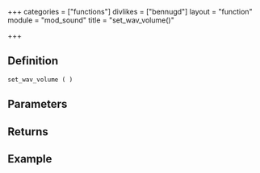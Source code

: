 +++
categories = ["functions"]
divlikes = ["bennugd"]
layout = "function"
module = "mod_sound"
title = "set_wav_volume()"

+++

## Definition

    set_wav_volume ( )

## Parameters

## Returns

## Example
